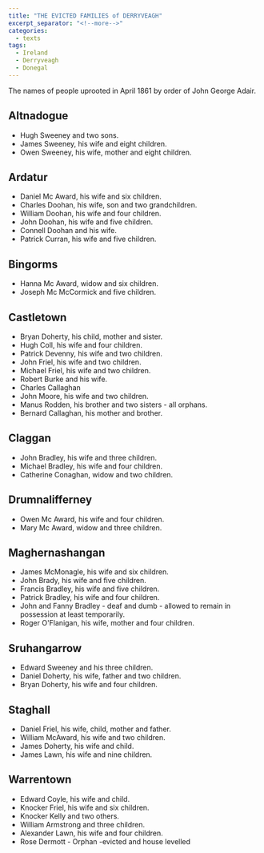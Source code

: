 ```yaml
---
title: "THE EVICTED FAMILIES of DERRYVEAGH"
excerpt_separator: "<!--more-->"
categories:
  - texts
tags:
  - Ireland
  - Derryveagh
  - Donegal
---
```

The names of people uprooted in April 1861 by order of John George Adair.
<!--more-->

## Altnadogue
  - Hugh Sweeney and two sons.
  - James Sweeney, his wife and eight children.
  - Owen Sweeney, his wife, mother and eight children.

## Ardatur
  - Daniel Mc Award, his wife and six children.
  - Charles Doohan, his wife, son and two grandchildren.
  - William Doohan, his wife and four children.
  - John Doohan, his wife and five children.
  - Connell Doohan and his wife.
  - Patrick Curran, his wife and five children.

## Bingorms
  - Hanna Mc Award, widow and six children.
  - Joseph Mc McCormick and five children.

## Castletown
  - Bryan Doherty, his child, mother and sister.
  - Hugh Coll, his wife and four children.
  - Patrick Devenny, his wife and two children.
  - John Friel, his wife and two children.
  - Michael Friel, his wife and two children.
  - Robert Burke and his wife.
  - Charles Callaghan
  - John Moore, his wife and two children.   
  - Manus Rodden, his brother and two sisters - all orphans.
  - Bernard Callaghan, his mother and brother.


## Claggan
  - John Bradley, his wife and three children.
  - Michael Bradley, his wife and four children.
  - Catherine Conaghan, widow and two children.


## Drumnalifferney
  - Owen Mc Award, his wife and four children.
  - Mary Mc Award, widow and three children.

## Maghernashangan
  - James McMonagle, his wife and six children.
  - John Brady, his wife and five children.
  - Francis Bradley, his wife and five children.
  - Patrick Bradley, his wife and four children.
  - John and Fanny Bradley - deaf and dumb - allowed to remain in possession at least temporarily.
  - Roger O'Flanigan, his wife, mother and four children.


## Sruhangarrow
  - Edward Sweeney and his three children.
  - Daniel Doherty, his wife, father and two children.
  - Bryan Doherty, his wife and four children.

## Staghall
  - Daniel Friel, his wife, child, mother and father.
  - William McAward, his wife and two children.
  - James Doherty, his wife and child.
  - James Lawn, his wife and nine children.

## Warrentown
  - Edward Coyle, his wife and child.
  - Knocker Friel, his wife and six children.
  - Knocker Kelly and two others.
  - William Armstrong and three children.
  - Alexander Lawn, his wife and four children.
  - Rose Dermott - Orphan -evicted and house levelled

